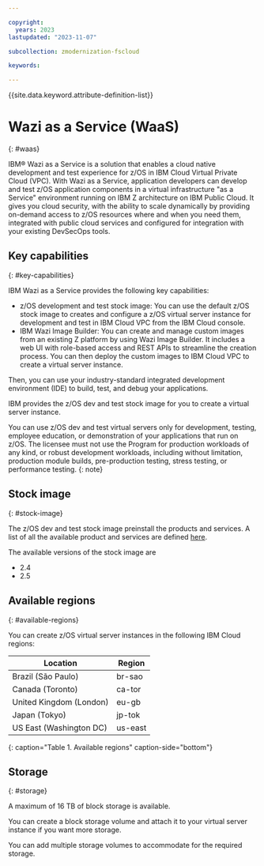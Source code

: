 ```yaml
---

copyright:
  years: 2023
lastupdated: "2023-11-07"

subcollection: zmodernization-fscloud

keywords:

---
```


{{site.data.keyword.attribute-definition-list}}

# Wazi as a Service (WaaS)
{: #waas}

IBM® Wazi as a Service is a solution that enables a cloud native development and test experience for z/OS in IBM Cloud Virtual Private Cloud (VPC). With Wazi as a Service, application developers can develop and test z/OS application components in a virtual infrastructure "as a Service" environment running on IBM Z architecture on IBM Public Cloud. It gives you cloud security, with the ability to scale dynamically by providing on-demand access to z/OS resources where and when you need them, integrated with public cloud services and configured for integration with your existing DevSecOps tools.

## Key capabilities
{: #key-capabilities}

IBM Wazi as a Service provides the following key capabilities:

- z/OS development and test stock image: You can use the default z/OS stock image to creates and configure a z/OS virtual server instance for development and test in IBM Cloud VPC from the IBM Cloud console.
- IBM Wazi Image Builder: You can create and manage custom images from an existing Z platform by using Wazi Image Builder. It includes a web UI with role-based access and REST APIs to streamline the creation process. You can then deploy the custom images to IBM Cloud VPC to create a virtual server instance.

Then, you can use your industry-standard integrated development environment (IDE) to build, test, and debug your applications.

IBM provides the z/OS dev and test stock image for you to create a virtual server instance.

You can use z/OS dev and test virtual servers only for development, testing, employee education, or demonstration of your applications that run on z/OS. The licensee must not use the Program for production workloads of any kind, or robust development workloads, including without limitation, production module builds, pre-production testing, stress testing, or performance testing.
{: note}

## Stock image
{: #stock-image}

The z/OS dev and test stock image preinstall the products and services. A list of all the available product and services are defined [here](https://www.ibm.com/docs/en/wazi-aas/1.0.0?topic=vpc-configurations-in-zos-stock-images).

The available versions of the stock image are

- 2.4
- 2.5

## Available regions
{: #available-regions}

You can create z/OS virtual server instances in the following IBM Cloud regions:

| Location                | Region  | 
|-------------------------|---------|
| Brazil (São Paulo)      | br-sao  |
| Canada (Toronto)        | ca-tor  |
| United Kingdom (London) | eu-gb   |
| Japan (Tokyo)           | jp-tok  |
| US East (Washington DC) | us-east |
{: caption="Table 1. Available regions" caption-side="bottom"}


## Storage
{: #storage}

A maximum of 16 TB of block storage is available.

You can create a block storage volume and attach it to your virtual server instance if you want more storage.

You can add multiple storage volumes to accommodate for the required storage.


